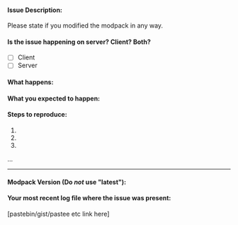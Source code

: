 #### Issue Description:
Please state if you modified the modpack in any way.



#### Is the issue happening on server? Client? Both?
- [ ] Client
- [ ] Server

#### What happens:



#### What you expected to happen:



#### Steps to reproduce:

1.
2.
3.
...

____
#### Modpack Version (Do *not* use "latest"):



#### Your most recent log file where the issue was present: 

[pastebin/gist/pastee etc link here]
